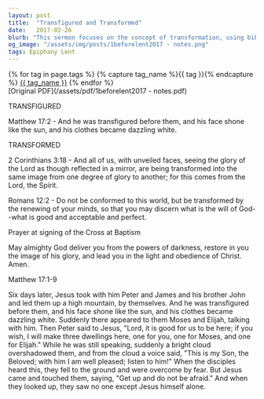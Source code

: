 ```yaml
---
layout: post
title:  "Transfigured and Transformed"
date:   2017-02-26
blurb: "This sermon focuses on the concept of transformation, using biblical references from Matthew 17:2, 2 Corinthians 3:18, and Romans 12:2. It discusses the transfiguration of Jesus and how we, as believers, are being transformed into the same image from one degree of glory to another. The sermon emphasizes the importance of not conforming to the world but being transformed by the renewing of our minds."
og_image: "/assets/img/posts/1beforelent2017 - notes.png"
tags: Epiphany Lent
---    
```

<div class="tag-pills">
  {% for tag in page.tags %}
    {% capture tag_name %}{{ tag }}{% endcapture %}
    <a href="{{ site.baseurl }}/tag/{{ tag_name }}" class="tag-pill">{{ tag_name }}</a>
  {% endfor %}
</div>
[Original PDF](/assets/pdf/1beforelent2017 - notes.pdf)

TRANSFIGURED

Matthew 17:2 - And he was transfigured before them, and his face shone like the sun, and his clothes became dazzling white.

TRANSFORMED

2 Corinthians 3:18 - And all of us, with unveiled faces, seeing the glory of the Lord as though reflected in a mirror, are being transformed into the same image from one degree of glory to another; for this comes from the Lord, the Spirit.

Romans 12:2 - Do not be conformed to this world, but be transformed by the renewing of your minds, so that you may discern what is the will of God--what is good and acceptable and perfect.

Prayer at signing of the Cross at Baptism

May almighty God deliver you from the powers of darkness, restore in you the image of his glory, and lead you in the light and obedience of Christ. Amen.

Matthew 17:1-9

Six days later, Jesus took with him Peter and James and his brother John and led them up a high mountain, by themselves. And he was transfigured before them, and his face shone like the sun, and his clothes became dazzling white. Suddenly there appeared to them Moses and Elijah, talking with him. Then Peter said to Jesus, "Lord, it is good for us to be here; if you wish, I will make three dwellings here, one for you, one for Moses, and one for Elijah." While he was still speaking, suddenly a bright cloud overshadowed them, and from the cloud a voice said, "This is my Son, the Beloved; with him I am well pleased; listen to him!" When the disciples heard this, they fell to the ground and were overcome by fear. But Jesus came and touched them, saying, "Get up and do not be afraid." And when they looked up, they saw no one except Jesus himself alone.
